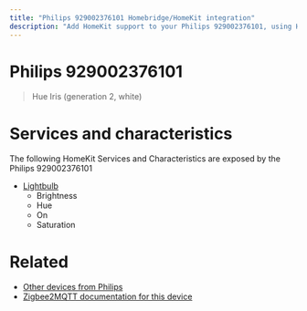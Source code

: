 ```yaml
---
title: "Philips 929002376101 Homebridge/HomeKit integration"
description: "Add HomeKit support to your Philips 929002376101, using Homebridge, Zigbee2MQTT and homebridge-z2m."
---
```

<!---
This file has been GENERATED using src/docgen/docgen.ts
DO NOT EDIT THIS FILE MANUALLY!
-->
# Philips 929002376101
> Hue Iris (generation 2, white)


# Services and characteristics
The following HomeKit Services and Characteristics are exposed by
the Philips 929002376101

* [Lightbulb](../../light.md)
  * Brightness
  * Hue
  * On
  * Saturation


# Related
* [Other devices from Philips](../index.md#philips)
* [Zigbee2MQTT documentation for this device](https://www.zigbee2mqtt.io/devices/929002376101.html)